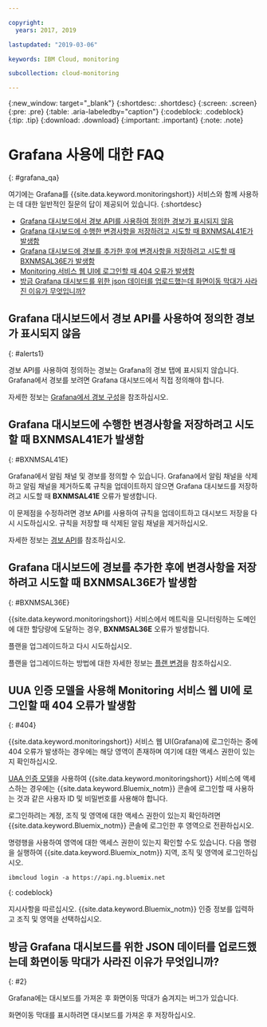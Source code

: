 ```yaml
---

copyright:
  years: 2017, 2019

lastupdated: "2019-03-06"

keywords: IBM Cloud, monitoring

subcollection: cloud-monitoring

---
```


{:new_window: target="_blank"}
{:shortdesc: .shortdesc}
{:screen: .screen}
{:pre: .pre}
{:table: .aria-labeledby="caption"}
{:codeblock: .codeblock}
{:tip: .tip}
{:download: .download}
{:important: .important}
{:note: .note}



# Grafana 사용에 대한 FAQ
{: #grafana_qa}

여기에는 Grafana를 {{site.data.keyword.monitoringshort}} 서비스와 함께 사용하는 데 대한 일반적인 질문의 답이 제공되어 있습니다. 
{:shortdesc}

* [Grafana 대시보드에서 경보 API를 사용하여 정의한 경보가 표시되지 않음](/docs/services/cloud-monitoring/qa?topic=cloud-monitoring-grafana_qa#alerts1)
* [Grafana 대시보드에 수행한 변경사항을 저장하려고 시도할 때 BXNMSAL41E가 발생함](/docs/services/cloud-monitoring/qa?topic=cloud-monitoring-grafana_qa#BXNMSAL41E)
* [Grafana 대시보드에 경보를 추가한 후에 변경사항을 저장하려고 시도할 때 BXNMSAL36E가 발생함](/docs/services/cloud-monitoring/qa?topic=cloud-monitoring-grafana_qa#BXNMSAL36E)
* [Monitoring 서비스 웹 UI에 로그인할 때 404 오류가 발생함](/docs/services/cloud-monitoring/qa?topic=cloud-monitoring-grafana_qa#404)
* [방금 Grafana 대시보드를 위한 json 데이터를 업로드했는데 화면이동 막대가 사라진 이유가 무엇입니까?](/docs/services/cloud-monitoring/qa?topic=cloud-monitoring-grafana_qa#2)


## Grafana 대시보드에서 경보 API를 사용하여 정의한 경보가 표시되지 않음
{: #alerts1}

경보 API를 사용하여 정의하는 경보는 Grafana의 경보 탭에 표시되지 않습니다. Grafana에서 경보를 보려면 Grafana 대시보드에서 직접 정의해야 합니다.

자세한 정보는 [Grafana에서 경보 구성](/docs/services/cloud-monitoring/alerts?topic=cloud-monitoring-config_alerts_grafana#config_alerts_grafana)을 참조하십시오.

## Grafana 대시보드에 수행한 변경사항을 저장하려고 시도할 때 BXNMSAL41E가 발생함
{: #BXNMSAL41E}

Grafana에서 알림 채널 및 경보를 정의할 수 있습니다. Grafana에서 알림 채널을 삭제하고 알림 채널을 제거하도록 규칙을 업데이트하지 않으면 Grafana 대시보드를 저장하려고 시도할 때 **BXNMSAL41E** 오류가 발생합니다.

이 문제점을 수정하려면 경보 API를 사용하여 규칙을 업데이트하고 대시보드 저장을 다시 시도하십시오. 규칙을 저장할 때 삭제된 알림 채널을 제거하십시오.

자세한 정보는 [경보 API](https://console.bluemix.net/apidocs/940-ibm-cloud-monitoring-alerts-api?&language=node#introduction)를 참조하십시오.

## Grafana 대시보드에 경보를 추가한 후에 변경사항을 저장하려고 시도할 때 BXNMSAL36E가 발생함
{: #BXNMSAL36E}

{{site.data.keyword.monitoringshort}} 서비스에서 메트릭을 모니터링하는 도메인에 대한 할당량에 도달하는 경우, **BXNMSAL36E** 오류가 발생합니다.

플랜을 업그레이드하고 다시 시도하십시오.

플랜을 업그레이드하는 방법에 대한 자세한 정보는 [플랜 변경](/docs/services/cloud-monitoring/plan?topic=cloud-monitoring-change_plan#change_plan)을 참조하십시오.


## UUA 인증 모델을 사용해 Monitoring 서비스 웹 UI에 로그인할 때 404 오류가 발생함
{: #404}

{{site.data.keyword.monitoringshort}} 서비스 웹 UI(Grafana)에 로그인하는 중에 404 오류가 발생하는 경우에는 해당 영역이 존재하며 여기에 대한 액세스 권한이 있는지 확인하십시오.

[UAA 인증 모델](/docs/services/cloud-monitoring/security?topic=cloud-monitoring-auth_uaa#auth_uaa)을 사용하여 {{site.data.keyword.monitoringshort}} 서비스에 액세스하는 경우에는 {{site.data.keyword.Bluemix_notm}} 콘솔에 로그인할 때 사용하는 것과 같은 사용자 ID 및 비밀번호를 사용해야 합니다. 

로그인하려는 계정, 조직 및 영역에 대한 액세스 권한이 있는지 확인하려면 {{site.data.keyword.Bluemix_notm}} 콘솔에 로그인한 후 영역으로 전환하십시오. 

명령행을 사용하여 영역에 대한 액세스 권한이 있는지 확인할 수도 있습니다. 다음 명령을 실행하여 {{site.data.keyword.Bluemix_notm}} 지역, 조직 및 영역에 로그인하십시오.

```
ibmcloud login -a https://api.ng.bluemix.net
```
{: codeblock}

지시사항을 따르십시오. {{site.data.keyword.Bluemix_notm}} 인증 정보를 입력하고 조직 및 영역을 선택하십시오.


## 방금 Grafana 대시보드를 위한 JSON 데이터를 업로드했는데 화면이동 막대가 사라진 이유가 무엇입니까?
{: #2}

Grafana에는 대시보드를 가져온 후 화면이동 막대가 숨겨지는 버그가 있습니다. 

화면이동 막대를 표시하려면 대시보드를 가져온 후 저장하십시오. 








